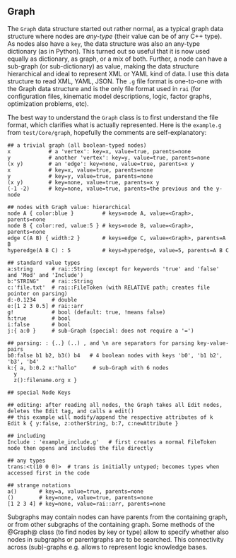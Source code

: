 ## Graph

The `Graph` data structure started out rather normal, as a typical
graph data structure where nodes are _any-type_ (their value can be of
any C++ type). As nodes also have a `key`, the data structure was also
an any-type dictionary (as in Python). This turned out so useful that
it is now used equally as dictionary, as graph, or a mix of
both. Further, a node can have a sub-graph (or sub-dictionary) as
value, making the data structure hierarchical and ideal to represent
XML or YAML kind of data. I use this data structure to read XML, YAML,
JSON. The `.g` file format is one-to-one with the Graph data structure
and is the only file format used in `rai` (for configuration files,
kinematic model descriptions, logic, factor graphs, optimization
problems, etc).

<!--
Our graph syntax is a bit different to standard conventions. Actually,
our graph could be called a \emph{key-value hierarchical hyper graph}:
nodes can play the role of normal nodes, or hypernodes (=edges or
factors/cliques) that connect other nodes. Every node also has a set
of keys (or tags, to retrieve the node by name) and a typed value
(every node can be of a different type). This value can also be a
graph, allowing to represent hierarchies of graphs and subgraphs.
\begin{itemize}
\item A graph is a set of nodes
\item Every node has three properties:
\begin{items}
\item A tuple of \textbf{keys} (=strings)
\item A tuple of \textbf{parents} (=references to other nodes)
\item A typed \textbf{value} (the type may differ for every node)
\end{items}
\end{itemize}
Therefore, depending on the use case, such a graph could represent
just a key-value list, an 'any-type' container (container of things of
varying types), a normal graph, a hierarchical graph, or an xml data
structure.
-->

The best way to understand the `Graph` class is to first understand the file format, which clarifies what is actually represented. Here is the `example.g` from `test/Core/graph`, hopefully the comments are self-explanatory:
```
## a trivial graph (all boolean-typed nodes)
x            # a 'vertex': key=x, value=true, parents=none
y            # another 'vertex': key=y, value=true, parents=none
(x y)        # an 'edge': key=none, value=true, parents=x y
x            # key=x, value=true, parents=none
y            # key=y, value=true, parents=none
(x y)        # key=none, value=true, parents=x y
(-1 -2)      # key=none, value=true, parents=the previous and the y-node

## nodes with Graph value: hierarchical
node A { color:blue }         # keys=node A, value=<Graph>, parents=none
node B { color:red, value:5 } # keys=node B, value=<Graph>, parents=none
edge C(A B) { width:2 }       # keys=edge C, value=<Graph>, parents=A B
hyperedge(A B C) : 5          # keys=hyperedge, value=5, parents=A B C

## standard value types
a:string      # rai::String (except for keywords 'true' and 'false' and 'Mod' and 'Include')
b:"STRING"    # rai::String
c:'file.txt'  # rai::FileToken (with RELATIVE path; creates file pointer on parsing)
d:-0.1234     # double
e:[1 2 3 0.5] # rai::arr
g!            # bool (default: true, !means false)
h:true        # bool
i:false       # bool
j:{ a:0 }     # sub-Graph (special: does not require a '=')

## parsing: : {..} (..) , and \n are separators for parsing key-value-pairs
b0:false b1 b2, b3() b4   # 4 boolean nodes with keys 'b0', 'b1 b2', 'b3', 'b4'
k:{ a, b:0.2 x:"hallo"     # sub-Graph with 6 nodes
  y
  z():filename.org x }

## special Node Keys

## editing: after reading all nodes, the Graph takes all Edit nodes, deletes the Edit tag, and calls a edit()
## this example will modify/append the respective attributes of k
Edit k { y:false, z:otherString, b:7, c:newAttribute }

## including
Include : 'example_include.g'   # first creates a normal FileToken node then opens and includes the file directly

## any types
trans:<t(10 0 0)>  # trans is initially untyped; becomes types when accessed first in the code

## strange notations
a()       # key=a, value=true, parents=none
()        # key=none, value=true, parents=none
[1 2 3 4] # key=none, value=rai::arr, parents=none
```

Subgraphs may contain nodes can have parents from the containing
graph, or from other subgraphs of the containing graph. Some methods
of the @Graph@ class (to find nodes by key or type) allow to specify
whether also nodes in subgraphs or parentgraphs are to be
searched. This connectivity across (sub)-graphs e.g. allows to
represent logic knowledge bases.
